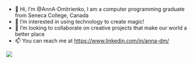 - 👋 Hi, I’m @AnnA-Dmitrienko, I am a computer programming graduate from Seneca College, Canada
- 👀 I’m interested in using technology to create magic! 
- 💞️ I’m looking to collaborate on creative projects that make our world a better place
- 📫 You can reach me at https://www.linkedin.com/in/anna-dm/

<!---
AnnA-Dmitrienko/AnnA-Dmitrienko is a ✨ special ✨ repository because its `README.md` (this file) appears on your GitHub profile.
You can click the Preview link to take a look at your changes.
--->


<a href="https://github.com/AnnA-Dmitrienko">
 <img align="center" src="https://github-readme-stats-one-flame-97.vercel.app/api/top-langs/?username=AnnA-Dmitrienko&langs_count=10&layout=compact&random=random" />
  
